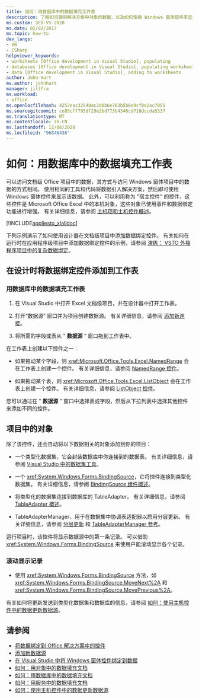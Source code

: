 ```yaml
---
title: 如何：用数据库中的数据填充工作表
description: 了解如何使用解决方案中对象的数据，以及如何使用 Windows 窗体控件来显示工作表中的数据。
ms.custom: SEO-VS-2020
ms.date: 02/02/2017
ms.topic: how-to
dev_langs:
- VB
- CSharp
helpviewer_keywords:
- worksheets [Office development in Visual Studio], populating
- databases [Office development in Visual Studio], populating worksheets
- data [Office development in Visual Studio], adding to worksheets
author: John-Hart
ms.author: johnhart
manager: jillfra
ms.workload:
- office
ms.openlocfilehash: 4252eac32540ac2d0b6e763b5b6e9cf0e2ac7055
ms.sourcegitcommit: ce85cff795df29e2bd773b4346cd718dccda5337
ms.translationtype: MT
ms.contentlocale: zh-CN
ms.lasthandoff: 12/08/2020
ms.locfileid: "96846436"
---
```

# <a name="how-to-populate-worksheets-with-data-from-a-database"></a>如何：用数据库中的数据填充工作表

可以访问文档级 Office 项目中的数据，其方式与访问 Windows 窗体项目中的数据的方式相同。 使用相同的工具和代码将数据引入解决方案，然后即可使用 Windows 窗体控件来显示该数据。 此外，可以利用称为 "宿主控件" 的控件，这些控件是 Microsoft Office Excel 中的本机对象，这些对象已使用事件和数据绑定功能进行增强。 有关详细信息，请参阅 [主机项和主机控件概述](../vsto/host-items-and-host-controls-overview.md)。

[!INCLUDE[appliesto_xlalldoc](../vsto/includes/appliesto-xlalldoc-md.md)]

下列示例演示了如何使用设计器在文档级项目中添加数据绑定控件。 有关如何在运行时在应用程序级项目中添加数据绑定控件的示例，请参阅 [演练： VSTO 外接程序项目中的复杂数据绑定](../vsto/walkthrough-complex-data-binding-in-vsto-add-in-project.md)。

## <a name="add-a-data-bound-control-to-a-worksheet-at-design-time"></a>在设计时将数据绑定控件添加到工作表

### <a name="to-populate-a-worksheet-with-data-from-a-database"></a>用数据库中的数据填充工作表

1. 在 Visual Studio 中打开 Excel 文档级项目，并在设计器中打开工作表。

2. 打开“数据源”  窗口并为项目创建数据源。 有关详细信息，请参阅 [添加新连接](../data-tools/add-new-connections.md)。

3. 将所需的字段或表从 " **数据源** " 窗口拖到工作表中。

在工作表上创建以下控件之一：

- 如果拖动某个字段，则 <xref:Microsoft.Office.Tools.Excel.NamedRange> 会在工作表上创建一个控件。 有关详细信息，请参阅 [NamedRange 控件](../vsto/namedrange-control.md)。

- 如果拖动某个表，则 <xref:Microsoft.Office.Tools.Excel.ListObject> 会在工作表上创建一个控件。 有关详细信息，请参阅 [ListObject 控件](../vsto/listobject-control.md)。

您可以通过在 " **数据源** " 窗口中选择表或字段，然后从下拉列表中选择其他控件来添加不同的控件。

## <a name="objects-in-the-project"></a>项目中的对象

除了该控件，还会自动将以下数据相关的对象添加到你的项目：

- 一个类型化数据集，它会封装数据库中你连接到的数据表。 有关详细信息，请参阅 [Visual Studio 中的数据集工具](../data-tools/dataset-tools-in-visual-studio.md)。

- 一个 <xref:System.Windows.Forms.BindingSource>，它将控件连接到类型化数据集。 有关详细信息，请参阅 [BindingSource 组件概述](/dotnet/framework/winforms/controls/bindingsource-component-overview)。

- 将类型化的数据集连接到数据库的 TableAdapter。 有关详细信息，请参阅 [TableAdapter 概述](../data-tools/fill-datasets-by-using-tableadapters.md#tableadapter-overview)。

- TableAdapterManager，用于在数据集中协调表适配器以启用分层更新。 有关详细信息，请参阅 [分层更新](../data-tools/hierarchical-update.md) 和 [TableAdapterManager 参考](../data-tools/fill-datasets-by-using-tableadapters.md#tableadaptermanager-reference)。

运行项目时，该控件将显示数据源中的第一条记录。 可以借助 <xref:System.Windows.Forms.BindingSource> 来使用户能滚动显示各个记录。

### <a name="to-scroll-through-the-records"></a>滚动显示记录

- 使用 <xref:System.Windows.Forms.BindingSource> 方法，如 <xref:System.Windows.Forms.BindingSource.MoveNext%2A> 和 <xref:System.Windows.Forms.BindingSource.MovePrevious%2A>。

有关如何将更新发送到类型化数据集和数据库的信息，请参阅 [如何：使用主机控件中的数据更新数据源](../vsto/how-to-update-a-data-source-with-data-from-a-host-control.md)。

## <a name="see-also"></a>请参阅

- [将数据绑定到 Office 解决方案中的控件](../vsto/binding-data-to-controls-in-office-solutions.md)
- [添加新数据源](../data-tools/add-new-data-sources.md)
- [在 Visual Studio 中将 Windows 窗体控件绑定到数据](../data-tools/bind-windows-forms-controls-to-data-in-visual-studio.md)
- [如何：用对象中的数据填充文档](../vsto/how-to-populate-documents-with-data-from-objects.md)
- [如何：用数据库中的数据填充文档](../vsto/how-to-populate-documents-with-data-from-a-database.md)
- [如何：用服务中的数据填充文档](../vsto/how-to-populate-documents-with-data-from-services.md)
- [如何：使用主机控件中的数据更新数据源](../vsto/how-to-update-a-data-source-with-data-from-a-host-control.md)